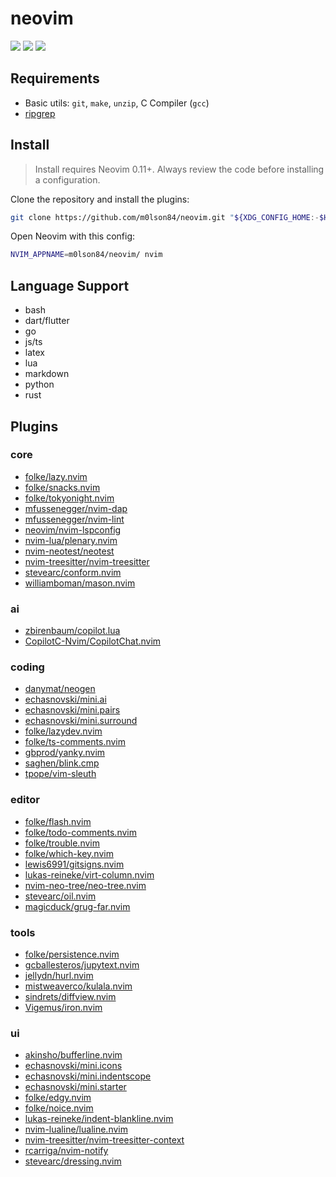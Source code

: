 # neovim

<a href="https://dotfyle.com/m0lson84/neovim"><img src="https://dotfyle.com/m0lson84/neovim/badges/plugins?style=for-the-badge" /></a>
<a href="https://dotfyle.com/m0lson84/neovim"><img src="https://dotfyle.com/m0lson84/neovim/badges/leaderkey?style=for-the-badge" /></a>
<a href="https://dotfyle.com/m0lson84/neovim"><img src="https://dotfyle.com/m0lson84/neovim/badges/plugin-manager?style=for-the-badge" /></a>

## Requirements

- Basic utils: `git`, `make`, `unzip`, C Compiler (`gcc`)
- [ripgrep](https://github.com/BurntSushi/ripgrep#installation)

## Install

> Install requires Neovim 0.11+. Always review the code before installing a configuration.

Clone the repository and install the plugins:

```sh
git clone https://github.com/m0lson84/neovim.git "${XDG_CONFIG_HOME:-$HOME/.config}"/nvim
```

Open Neovim with this config:

```sh
NVIM_APPNAME=m0lson84/neovim/ nvim
```

## Language Support

- bash
- dart/flutter
- go
- js/ts
- latex
- lua
- markdown
- python
- rust

## Plugins

### core

- [folke/lazy.nvim](https://dotfyle.com/plugins/folke/lazy.nvim)
- [folke/snacks.nvim](https://dotfyle.com/plugins/folke/snacks.nvim)
- [folke/tokyonight.nvim](https://dotfyle.com/plugins/folke/tokyonight.nvim)
- [mfussenegger/nvim-dap](https://dotfyle.com/plugins/mfussenegger/nvim-dap)
- [mfussenegger/nvim-lint](https://dotfyle.com/plugins/mfussenegger/nvim-lint)
- [neovim/nvim-lspconfig](https://dotfyle.com/plugins/neovim/nvim-lspconfig)
- [nvim-lua/plenary.nvim](https://dotfyle.com/plugins/nvim-lua/plenary.nvim)
- [nvim-neotest/neotest](https://dotfyle.com/plugins/nvim-neotest/neotest)
- [nvim-treesitter/nvim-treesitter](https://dotfyle.com/plugins/nvim-treesitter/nvim-treesitter)
- [stevearc/conform.nvim](https://dotfyle.com/plugins/stevearc/conform.nvim)
- [williamboman/mason.nvim](https://dotfyle.com/plugins/williamboman/mason.nvim)

### ai

- [zbirenbaum/copilot.lua](https://dotfyle.com/plugins/zbirenbaum/copilot.lua)
- [CopilotC-Nvim/CopilotChat.nvim](https://dotfyle.com/plugins/CopilotC-Nvim/CopilotChat.nvim)

### coding

- [danymat/neogen](https://dotfyle.com/plugins/danymat/neogen)
- [echasnovski/mini.ai](https://dotfyle.com/plugins/echasnovski/mini.ai)
- [echasnovski/mini.pairs](https://dotfyle.com/plugins/echasnovski/mini.pairs)
- [echasnovski/mini.surround](https://dotfyle.com/plugins/echasnovski/mini.surround)
- [folke/lazydev.nvim](https://dotfyle.com/plugins/folke/lazydev.nvim)
- [folke/ts-comments.nvim](https://dotfyle.com/plugins/folke/ts-comments.nvim)
- [gbprod/yanky.nvim](https://dotfyle.com/plugins/gbprod/yanky.nvim)
- [saghen/blink.cmp](https://dotfyle.com/plugins/Saghen/blink.cmp)
- [tpope/vim-sleuth](https://github.com/tpope/vim-sleuth)

### editor

- [folke/flash.nvim](https://dotfyle.com/plugins/folke/flash.nvim)
- [folke/todo-comments.nvim](https://dotfyle.com/plugins/folke/todo-comments.nvim)
- [folke/trouble.nvim](https://dotfyle.com/plugins/folke/trouble.nvim)
- [folke/which-key.nvim](https://dotfyle.com/plugins/folke/which-key.nvim)
- [lewis6991/gitsigns.nvim](https://dotfyle.com/plugins/lewis6991/gitsigns.nvim)
- [lukas-reineke/virt-column.nvim](https://dotfyle.com/plugins/lukas-reineke/virt-column.nvim)
- [nvim-neo-tree/neo-tree.nvim](https://dotfyle.com/plugins/nvim-neo-tree/neo-tree.nvim)
- [stevearc/oil.nvim](https://dotfyle.com/plugins/stevearc/oil.nvim)
- [magicduck/grug-far.nvim](https://dotfyle.com/plugins/MagicDuck/grug-far.nvim)

### tools

- [folke/persistence.nvim](https://dotfyle.com/plugins/folke/persistence.nvim)
- [gcballesteros/jupytext.nvim](https://dotfyle.com/plugins/GCBallesteros/jupytext.nvim)
- [jellydn/hurl.nvim](https://dotfyle.com/plugins/jellydn/hurl.nvim)
- [mistweaverco/kulala.nvim](https://dotfyle.com/plugins/mistweaverco/kulala.nvim)
- [sindrets/diffview.nvim](https://dotfyle.com/plugins/sindrets/diffview.nvim)
- [Vigemus/iron.nvim](https://dotfyle.com/plugins/Vigemus/iron.nvim)

### ui

- [akinsho/bufferline.nvim](https://dotfyle.com/plugins/akinsho/bufferline.nvim)
- [echasnovski/mini.icons](https://dotfyle.com/plugins/echasnovski/mini.icons)
- [echasnovski/mini.indentscope](https://dotfyle.com/plugins/echasnovski/mini.indentscope)
- [echasnovski/mini.starter](https://dotfyle.com/plugins/echasnovski/mini.starter)
- [folke/edgy.nvim](https://dotfyle.com/plugins/folke/edgy.nvim)
- [folke/noice.nvim](https://dotfyle.com/plugins/folke/noice.nvim)
- [lukas-reineke/indent-blankline.nvim](https://dotfyle.com/plugins/lukas-reineke/indent-blankline.nvim)
- [nvim-lualine/lualine.nvim](https://dotfyle.com/plugins/nvim-lualine/lualine.nvim)
- [nvim-treesitter/nvim-treesitter-context](https://dotfyle.com/plugins/nvim-treesitter/nvim-treesitter-context)
- [rcarriga/nvim-notify](https://dotfyle.com/plugins/rcarriga/nvim-notify)
- [stevearc/dressing.nvim](https://dotfyle.com/plugins/stevearc/dressing.nvim)
